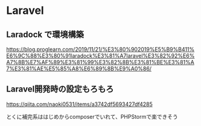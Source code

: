 # Laravel

## Laradock で環境構築

https://blog.proglearn.com/2019/11/21/%E3%80%902019%E5%B9%B411%E6%9C%88%E3%80%91laradock%E3%81%A7laravel%E3%82%92%E6%A7%8B%E7%AF%89%E3%81%99%E3%82%8B%E3%81%BE%E3%81%A7%E3%81%AE%E5%85%A8%E6%89%8B%E9%A0%86/

## Laravel開発時の設定もろもろ

https://qiita.com/naoki0531/items/a3742df5693427df4285

とくに補完系ははじめからcomposerでいれて、PHPStormで楽できそう
